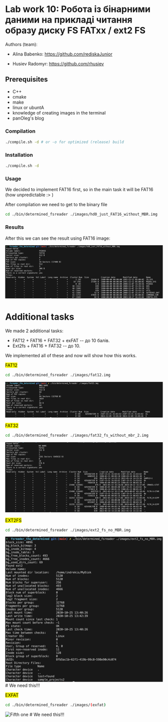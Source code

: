 # Lab work 10: Робота із бінарними даними на прикладі читання образу диску FS FATxx / ext2 FS

Authors (team):

- Alina Babenko: https://github.com/rediskaJunior

- Husiev Radomyr: https://github.com/rhusiev

## Prerequisites

- C++
- cmake
- make
- linux or ubuntA
- knowledge of creating images in the terminal 
- panOleg's blog

### Compilation

```bash
./compile.sh -d # or -o for optimized (release) build
```

### Installation

```bash
./compile.sh -d
```

### Usage

We decided to implement FAT16 first, so in the main task it will be FAT16 (how unpredictable :> )

After compilation we need to get to the binary file

```bash
cd ./bin/determined_fsreader ./images/hd0_just_FAT16_without_MBR.img     #test variant
```

### Results

After this we can see the result using FAT16 image:

![First one](./photos/1.png)

# Additional tasks

We made 2 additional tasks:

* FAT12 + FAT16 + FAT32 + exFAT  -- до 10 балів.
* Ext2fs + FAT16 + FAT32 -- до 10.

We implemented all of these and now will show how this works.

<mark> FAT12 </mark>

```bash
cd ./bin/determined_fsreader ./images/fat12.img 
```

![Second one](./photos/2.png)

<mark> FAT32 </mark>

```bash
cd ./bin/determined_fsreader ./images/fat32_fs_without_mbr_2.img 
```

![Third one](./photos/3.png)

<mark> EXT2FS </mark>

```bash
cd ./bin/determined_fsreader ./images/ext2_fs_no_MBR.img
```

![Fourth one](./photos/4.png) # We need this!!!

<mark> EXFAT </mark>

```bash
cd ./bin/determined_fsreader ./images/(exfat)
```

![Fifth one](./photos/5.png) # We need this!!!